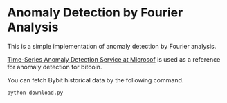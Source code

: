 # Anomaly Detection by Fourier Analysis

This is a simple implementation of anomaly detection by Fourier analysis.

[Time-Series Anomaly Detection Service at Microsof](https://arxiv.org/pdf/1906.03821.pdf) is used as a reference for anomaly detection for bitcoin.

You can fetch Bybit historical data by the following command.

```bash
python download.py
```
